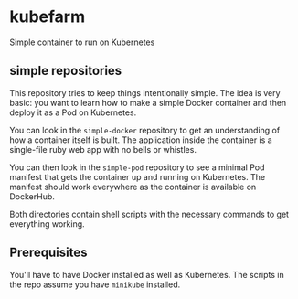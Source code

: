 # kubefarm

Simple container to run on Kubernetes

## simple repositories

This repository tries to keep things intentionally simple. The idea is very basic: you want to learn how to make a simple Docker container and then deploy it as a Pod on Kubernetes.

You can look in the `simple-docker` repository to get an understanding of how a container itself is built. The application inside the container is a single-file ruby web app with no bells or whistles.

You can then look in the `simple-pod` repository to see a minimal Pod manifest that gets the container up and running on Kubernetes. The manifest should work everywhere as the container is available on DockerHub.

Both directories contain shell scripts with the necessary commands to get everything working.

## Prerequisites

You'll have to have Docker installed as well as Kubernetes. The scripts in the repo assume you have `minikube` installed.
